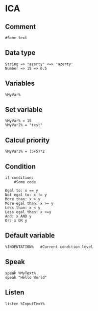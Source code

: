 # ICA

## Comment
	#Some text

## Data type
	String => "azerty" <=> 'azerty'
	Number => 15 => 0.5

## Variables
	%MyVar%

## Set variable
	%MyVar% = 15
	%MyVar2% = "test"

## Calcul priority
	%MyVar3% = (5+5)*2

## Condition
	if condition:
		#Some code

	Egal to: x == y
	Not egal to: x != y
	More than: x > y
	More egal than: x >= y
	Less than: x < y
	Less egal than: x <=y
	And: x AND y
	Or: x OR y

## Default variable
	%INDENTATION%	#Current condition level

## Speak
	speak %MyText%
	speak "Hello World"

## Listen
	listen %InputText%